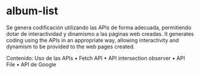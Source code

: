 # album-list

Se genera codificación utilizando las APIs de forma adecuada, permitiendo dotar de interactividad y dinamismo a las páginas web creadas.
It generates coding using the APIs in an appropriate way, allowing interactivity and dynamism to be provided to the web pages created.

Contenido:
Uso de las APIs
•	Fetch API
•	API intersection observer
•	API File
•	API de Google
